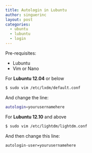 ```yaml
---
title: Autologin in Lubuntu
author: singuerinc
layout: post
categories:
  - ubuntu
  - lubuntu
  - login
---
```

Pre-requisites:

  - Lubuntu
  - Vim or Nano

For **Lubuntu 12.04** or below
```bash
$ sudo vim /etc/lxdm/default.conf
```

And change the line:

```bash
autologin=yourusernamehere
```

For **Lubuntu 12.10** and above
```bash
$ sudo vim /etc/lightdm/lightdm.conf
```

And then change this line:

```bash
autologin-user=yourusernamehere
```